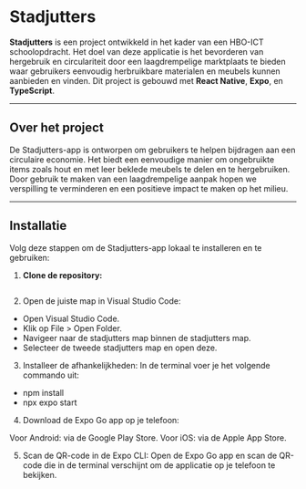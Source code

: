 # Stadjutters

**Stadjutters** is een project ontwikkeld in het kader van een HBO-ICT schoolopdracht. Het doel van deze applicatie is het bevorderen van hergebruik en circulariteit door een laagdrempelige marktplaats te bieden waar gebruikers eenvoudig herbruikbare materialen en meubels kunnen aanbieden en vinden. Dit project is gebouwd met **React Native**, **Expo**, en **TypeScript**.

---

## Over het project

De Stadjutters-app is ontworpen om gebruikers te helpen bijdragen aan een circulaire economie. Het biedt een eenvoudige manier om ongebruikte items zoals hout en met leer beklede meubels te delen en te hergebruiken. Door gebruik te maken van een laagdrempelige aanpak hopen we verspilling te verminderen en een positieve impact te maken op het milieu.

---

## Installatie

Volg deze stappen om de Stadjutters-app lokaal te installeren en te gebruiken:

1. **Clone de repository:**
   ```bash
2. Open de juiste map in Visual Studio Code:
- Open Visual Studio Code.
- Klik op File > Open Folder.
- Navigeer naar de stadjutters map binnen de stadjutters map.
- Selecteer de tweede stadjutters map en open deze.

3. Installeer de afhankelijkheden: In de terminal voer je het volgende commando uit:
- npm install
- npx expo start

4. Download de Expo Go app op je telefoon:

Voor Android: via de Google Play Store.
Voor iOS: via de Apple App Store.

5. Scan de QR-code in de Expo CLI: Open de Expo Go app en scan de QR-code die in de terminal verschijnt om de applicatie op je telefoon te bekijken.

